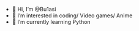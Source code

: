 - 👋 Hi, I’m @Bu1asi
- 👀 I’m interested in coding/ Video games/ Anime
- 🌱 I’m currently learning Python

<!---
Bu1asi/Bu1asi is a ✨ special ✨ repository because its `README.md` (this file) appears on your GitHub profile.
You can click the Preview link to take a look at your changes.
--->
